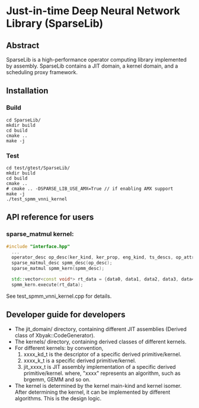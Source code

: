 Just-in-time Deep Neural Network Library (SparseLib)
===========================================

## Abstract

SparseLib is a high-performance operator computing library implemented by assembly. SparseLib contains a JIT domain, a kernel domain, and a scheduling proxy framework.

## Installation
### Build
```
cd SparseLib/
mkdir build
cd build
cmake ..
make -j
```

### Test
```
cd test/gtest/SparseLib/
mkdir build
cd build
cmake ..
# cmake .. -DSPARSE_LIB_USE_AMX=True // if enabling AMX support
make -j
./test_spmm_vnni_kernel
```

## API reference for users
### sparse_matmul kernel:
```cpp
#include "interface.hpp"
  ...
  operator_desc op_desc(ker_kind, ker_prop, eng_kind, ts_descs, op_attrs);
  sparse_matmul_desc spmm_desc(op_desc);
  sparse_matmul spmm_kern(spmm_desc);

  std::vector<const void*> rt_data = {data0, data1, data2, data3, data4};
  spmm_kern.execute(rt_data);
```
See test_spmm_vnni_kernel.cpp for details.

## Developer guide for developers
* The jit_domain/ directory, containing different JIT assemblies (Derived class of Xbyak::CodeGenerator).
* The kernels/ directory, containing derived classes of different kernels.
* For different kernels: by convention,
  1. xxxx_kd_t is the descriptor of a specific derived primitive/kernel.
  2. xxxx_k_t is a specific derived primitive/kernel.
  3. jit_xxxx_t is JIT assembly implementation of a specific derived primitive/kernel.
  where, "xxxx" represents an algorithm, such as brgemm, GEMM and so on.
* The kernel is determined by the kernel main-kind and kernel isomer. After determining the kernel, it can be implemented by different algorithms. This is the design logic.
